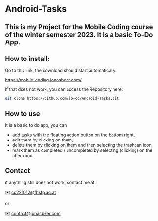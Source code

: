 # Android-Tasks

## This is my Project for the Mobile Coding course of the winter semester 2023. It is a basic To-Do App. 

## How to install:



Go to this link, the download should start automatically.

https://mobile-coding.jonasbeer.com/


If that does not work, you can access the Repository here:

```bash
git clone https://github.com/jb-cc/Android-Tasks.git
```


## How to use



It is a basic to do app, you can

- add tasks with the floating action button on the bottom right,
- edit them by clicking on them,
- delete them by clicking on them and then selecting the trashcan icon
- mark them as completed / uncompleted by selecting (clicking) on the checkbox.

## Contact



if anything still does not work, contact me at:


✉️ cc221012@fhstp.ac.at

or 

✉️ contact@jonasbeer.com

